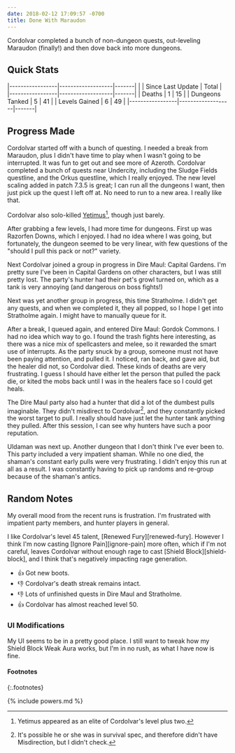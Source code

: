 ```yaml
---
date: 2018-02-12 17:09:57 -0700
title: Done With Maraudon
---
```

Cordolvar completed a bunch of non-dungeon quests, out-leveling Maraudon (finally!) and then dove back into more dungeons.

## Quick Stats

|-----------------|-------------------|-------|
|                 | Since Last Update | Total |
|-----------------|-------------------|-------|
| Deaths          | 1                 | 15    |
| Dungeons Tanked | 5                 | 41    |
| Levels Gained   | 6                 | 49    |
|-----------------|-------------------|-------|

## Progress Made

Cordolvar started off with a bunch of questing. I needed a break from Maraudon, plus I didn't have time to play when I wasn't going to be interrupted. It was fun to get out and see more of Azeroth. Cordolvar completed a bunch of quests near Undercity, including the Sludge Fields questline, and the Orkus questline, which I really enjoyed. The new level scaling added in patch 7.3.5 is great; I can run all the dungeons I want, then just pick up the quest I left off at. No need to run to a new area. I really like that.

Cordolvar also solo-killed [Yetimus](http://www.wowdb.com/quests/28485-yetimus-the-yeti-lord)[^2], though just barely.

After grabbing a few levels, I had more time for dungeons. First up was Razorfen Downs, which I enjoyed. I had no idea where I was going, but fortunately, the dungeon seemed to be very linear, with few questions of the "should I pull this pack or not?" variety.

Next Cordolvar joined a group in progress in Dire Maul: Capital Gardens. I'm pretty sure I've been in Capital Gardens on other characters, but I was still pretty lost. The party's hunter had their pet's growl turned on, which as a tank is very annoying (and dangerous on boss fights!)

Next was yet another group in progress, this time Stratholme. I didn't get any quests, and when we completed it, they all popped, so I hope I get into Stratholme again. I might have to manually queue for it.

After a break, I queued again, and entered Dire Maul: Gordok Commons. I had no idea which way to go. I found the trash fights here interesting, as there was a nice mix of spellcasters and melee, so it rewarded the smart use of interrupts. As the party snuck by a group, someone must not have been paying attention, and pulled it. I noticed, ran back, and gave aid, but the healer did not, so Cordolvar died. These kinds of deaths are very frustrating. I guess I should have either let the person that pulled the pack die, or kited the mobs back until I was in the healers face so I could get heals.

The Dire Maul party also had a hunter that did a lot of the dumbest pulls imaginable. They didn't misdirect to Cordolvar[^1], and they constantly picked the worst target to pull. I really should have just let the hunter tank anything they pulled. After this session, I can see why hunters have such a poor reputation.

Uldaman was next up. Another dungeon that I don't think I've ever been to. This party included a very impatient shaman. While no one died, the shaman's constant early pulls were very frustrating. I didn't enjoy this run at all as a result. I was constantly having to pick up randoms and re-group because of the shaman's antics.

## Random Notes

My overall mood from the recent runs is frustration. I'm frustrated with impatient party members, and hunter players in general.

I like Cordolvar's level 45 talent, [Renewed Fury][renewed-fury]. However I think I'm now casting [Ignore Pain][ignore-pain] more often, which if I'm not careful, leaves Cordolvar without enough rage to cast [Shield Block][shield-block], and I think that's negatively impacting rage generation.

* &#x1f44d; Got new boots.
* &#x1f44e; Cordolvar's death streak remains intact.
* &#x1f44e; Lots of unfinished quests in Dire Maul and Stratholme.
* &#x1f44d; Cordolvar has almost reached level 50.

### UI Modifications

My UI seems to be in a pretty good place. I still want to tweak how my Shield Block Weak Aura works, but I'm in no rush, as what I have now is fine.

#### Footnotes

{:.footnotes}

[^1]:It's possible he or she was in survival spec, and therefore didn't have Misdirection, but I didn't check.
[^2]:Yetimus appeared as an elite of Cordolvar's level plus two.

{% include powers.md %}
